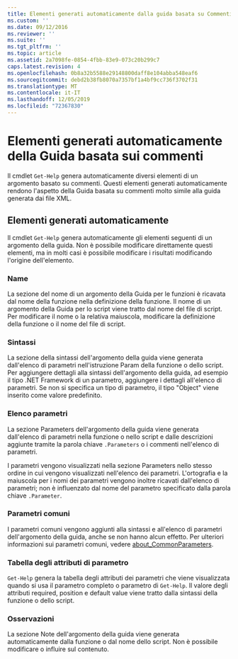```yaml
---
title: Elementi generati automaticamente dalla guida basata su Commenti | Microsoft Docs
ms.custom: ''
ms.date: 09/12/2016
ms.reviewer: ''
ms.suite: ''
ms.tgt_pltfrm: ''
ms.topic: article
ms.assetid: 2a7098fe-0854-4fbb-83e9-073c20b299c7
caps.latest.revision: 4
ms.openlocfilehash: 0b8a32b5588e29148800daff8e104abba548eaf6
ms.sourcegitcommit: debd2b38fb8070a7357bf1a4bf9cc736f3702f31
ms.translationtype: MT
ms.contentlocale: it-IT
ms.lasthandoff: 12/05/2019
ms.locfileid: "72367830"
---
```

# <a name="autogenerated-elements-of-comment-based-help"></a>Elementi generati automaticamente della Guida basata sui commenti

Il cmdlet `Get-Help` genera automaticamente diversi elementi di un argomento basato su commenti. Questi elementi generati automaticamente rendono l'aspetto della Guida basata su commenti molto simile alla guida generata dai file XML.

## <a name="autogenerated-elements"></a>Elementi generati automaticamente

Il cmdlet `Get-Help` genera automaticamente gli elementi seguenti di un argomento della guida. Non è possibile modificare direttamente questi elementi, ma in molti casi è possibile modificare i risultati modificando l'origine dell'elemento.

### <a name="name"></a>Name

La sezione del nome di un argomento della Guida per le funzioni è ricavata dal nome della funzione nella definizione della funzione. Il nome di un argomento della Guida per lo script viene tratto dal nome del file di script. Per modificare il nome o la relativa maiuscola, modificare la definizione della funzione o il nome del file di script.

### <a name="syntax"></a>Sintassi

La sezione della sintassi dell'argomento della guida viene generata dall'elenco di parametri nell'istruzione Param della funzione o dello script. Per aggiungere dettagli alla sintassi dell'argomento della guida, ad esempio il tipo .NET Framework di un parametro, aggiungere i dettagli all'elenco di parametri. Se non si specifica un tipo di parametro, il tipo "Object" viene inserito come valore predefinito.

### <a name="parameter-list"></a>Elenco parametri

La sezione Parameters dell'argomento della guida viene generata dall'elenco di parametri nella funzione o nello script e dalle descrizioni aggiunte tramite la parola chiave `.Parameters` o i commenti nell'elenco di parametri.

I parametri vengono visualizzati nella sezione Parameters nello stesso ordine in cui vengono visualizzati nell'elenco dei parametri. L'ortografia e la maiuscola per i nomi dei parametri vengono inoltre ricavati dall'elenco di parametri; non è influenzato dal nome del parametro specificato dalla parola chiave `.Parameter`.

### <a name="common-parameters"></a>Parametri comuni

I parametri comuni vengono aggiunti alla sintassi e all'elenco di parametri dell'argomento della guida, anche se non hanno alcun effetto. Per ulteriori informazioni sui parametri comuni, vedere [about_CommonParameters](/powershell/module/microsoft.powershell.core/about/about_commonparameters).

### <a name="parameter-attribute-table"></a>Tabella degli attributi di parametro

`Get-Help` genera la tabella degli attributi dei parametri che viene visualizzata quando si usa il parametro completo o parametro di `Get-Help`. Il valore degli attributi required, position e default value viene tratto dalla sintassi della funzione o dello script.

### <a name="remarks"></a>Osservazioni

La sezione Note dell'argomento della guida viene generata automaticamente dalla funzione o dal nome dello script. Non è possibile modificare o influire sul contenuto.
